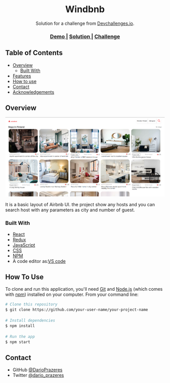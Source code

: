 <!-- Please update value in the {}  -->

<h1 align="center">Windbnb</h1>

<div align="center">
   Solution for a challenge from  <a href="http://devchallenges.io" target="_blank">Devchallenges.io</a>.
</div>

<div align="center">
  <h3>
    <a href="https://darioprazeres.github.io/windbnb/">
      Demo
    </a>
    <span> | </span>
    <a href="https://github.com/DarioPrazeres/windbnb/">
      Solution
    </a>
    <span> | </span>
    <a href="https://devchallenges.io/challenges/3JFYedSOZqAxYuOCNmYD">
      Challenge
    </a>
  </h3>
</div>

<!-- TABLE OF CONTENTS -->

## Table of Contents

- [Overview](#overview)
  - [Built With](#built-with)
- [Features](#features)
- [How to use](#how-to-use)
- [Contact](#contact)
- [Acknowledgements](#acknowledgements)

<!-- OVERVIEW -->

## Overview

![screenshot](https://github.com/DarioPrazeres/windbnb/blob/main/src/banner.png)

It is a basic layout of Airbnb UI. the project show any hosts and you can search host with any parameters as city and number of guest.   

### Built With

<!-- This section should list any major frameworks that you built your project using. Here are a few examples.-->

- [React](https://reactjs.org/)
- [Redux](https://reactjs.redux.org/)
- [JavaScript](https://nodejs.org/) 
- [CSS](https://html.com/css/)
- [NPM](https://npmjs.com/)
- A code editor as:[VS code](https://code.visualstudio.com/)

## How To Use

<!-- Example: -->

To clone and run this application, you'll need [Git](https://git-scm.com) and [Node.js](https://nodejs.org/en/download/) (which comes with [npm](http://npmjs.com)) installed on your computer. From your command line:

```bash
# Clone this repository
$ git clone https://github.com/your-user-name/your-project-name

# Install dependencies
$ npm install

# Run the app
$ npm start
```

## Contact

- GitHub [@DarioPrazeres](https://github.com/DarioPrazeres)
- Twitter [@dario_prazeres](https://twitter.com/dario_prazeres)
